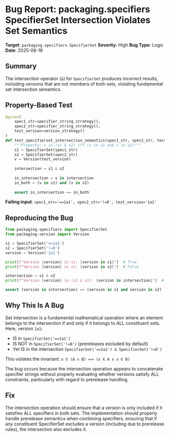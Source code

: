 # Bug Report: packaging.specifiers SpecifierSet Intersection Violates Set Semantics

**Target**: `packaging.specifiers.SpecifierSet`
**Severity**: High
**Bug Type**: Logic
**Date**: 2025-08-18

## Summary

The intersection operator (`&`) for `SpecifierSet` produces incorrect results, including versions that are not members of both sets, violating fundamental set intersection semantics.

## Property-Based Test

```python
@given(
    spec1_str=specifier_string_strategy(),
    spec2_str=specifier_string_strategy(),
    test_version=version_strategy()
)
def test_specifierset_intersection_semantics(spec1_str, spec2_str, test_version):
    """Property: v in (s1 & s2) iff (v in s1 and v in s2)"""
    s1 = SpecifierSet(spec1_str)
    s2 = SpecifierSet(spec2_str)
    v = Version(test_version)
    
    intersection = s1 & s2
    
    in_intersection = v in intersection
    in_both = (v in s1) and (v in s2)
    
    assert in_intersection == in_both
```

**Failing input**: `spec1_str='==1a1', spec2_str='!=0', test_version='1a1'`

## Reproducing the Bug

```python
from packaging.specifiers import SpecifierSet
from packaging.version import Version

s1 = SpecifierSet('==1a1')
s2 = SpecifierSet('!=0')
version = Version('1a1')

print(f"Version {version} in s1: {version in s1}")  # True
print(f"Version {version} in s2: {version in s2}")  # False

intersection = s1 & s2
print(f"Version {version} in (s1 & s2): {version in intersection}")  # True

assert (version in intersection) == (version in s1 and version in s2)  # AssertionError
```

## Why This Is A Bug

Set intersection is a fundamental mathematical operation where an element belongs to the intersection if and only if it belongs to ALL constituent sets. Here, version `1a1`:
- IS in `SpecifierSet('==1a1')` 
- IS NOT in `SpecifierSet('!=0')` (prereleases excluded by default)
- Yet IS in the intersection `SpecifierSet('==1a1') & SpecifierSet('!=0')`

This violates the invariant: `x ∈ (A ∩ B) ⟺ (x ∈ A ∧ x ∈ B)`

The bug occurs because the intersection operation appears to concatenate specifier strings without properly evaluating whether versions satisfy ALL constraints, particularly with regard to prerelease handling.

## Fix

The intersection operation should ensure that a version is only included if it satisfies ALL specifiers in both sets. The implementation should properly handle prerelease semantics when combining specifiers, ensuring that if any constituent SpecifierSet excludes a version (including due to prerelease rules), the intersection also excludes it.